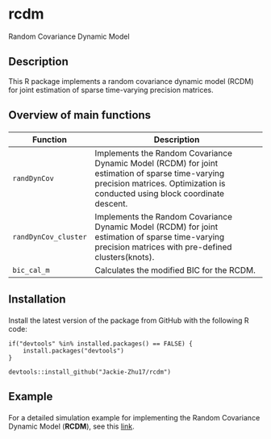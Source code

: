 # rcdm
Random Covariance Dynamic Model

## Description

This R package implements a random covariance dynamic model (RCDM) for joint estimation of sparse time-varying precision matrices.

</p>

<h2 id="overview-main">

Overview of main functions

</h2>

<table>
<colgroup>
<col style="width: 28%" />
<col style="width: 71%" />
</colgroup>
<thead>
<tr class="header">
<th>Function</th>
<th>Description</th>
</tr>
</thead>
<tbody>
<tr class="even">
<td><code>randDynCov</code></td>
<td>Implements the Random Covariance Dynamic Model (RCDM) for joint estimation of sparse time-varying precision matrices. Optimization is conducted using block coordinate descent.</td>
</tr>
<tr class="odd">
<td><code>randDynCov_cluster</code></td>
<td>Implements the Random Covariance Dynamic Model (RCDM) for joint estimation of sparse time-varying precision matrices with pre-defined clusters(knots). </td>
</tr>
<tr class="even">
<td><code>bic_cal_m</code></td>
<td>Calculates the modified BIC for the RCDM.</td>
</tr>
</tbody>
</table>

<h2 id="install">

Installation

</h2>

Install the latest version of the package from GitHub with the following R code:

    if("devtools" %in% installed.packages() == FALSE) {
        install.packages("devtools")
    }
    
    devtools::install_github("Jackie-Zhu17/rcdm")

<h2 id="examples">

Example

</h2>

For a detailed simulation example for implementing the Random Covariance Dynamic Model (**RCDM**), see this <a href="https://dilernia.github.io/rcm/exampleSimulationRCM.html">link</a>.
